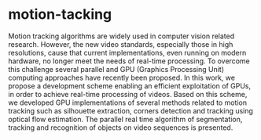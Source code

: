 # motion-tacking
Motion tracking algorithms are widely used in computer vision related research. 
However, the new video standards, especially those in high resolutions, cause that current implementations, even running on modern hardware, no longer meet the needs of real-time processing. 
To overcome this challenge several  parallel and GPU (Graphics Processing Unit) computing approaches have recently been proposed. 
In this work, we propose a development scheme enabling an efficient exploitation of GPUs, in order to achieve real-time processing of videos. 
Based on this scheme, we developed GPU implementations of several methods related to motion tracking such as silhouette extraction, corners detection and tracking using optical flow estimation. 
The parallel real time algorithm of segmentation, tracking and recognition of objects on video sequences is presented.
